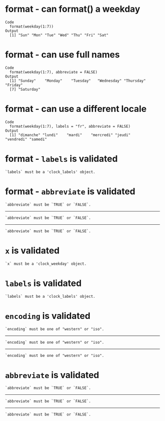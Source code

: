 # format - can format() a weekday

    Code
      format(weekday(1:7))
    Output
      [1] "Sun" "Mon" "Tue" "Wed" "Thu" "Fri" "Sat"

# format - can use full names

    Code
      format(weekday(1:7), abbreviate = FALSE)
    Output
      [1] "Sunday"    "Monday"    "Tuesday"   "Wednesday" "Thursday"  "Friday"   
      [7] "Saturday" 

# format - can use a different locale

    Code
      format(weekday(1:7), labels = "fr", abbreviate = FALSE)
    Output
      [1] "dimanche" "lundi"    "mardi"    "mercredi" "jeudi"    "vendredi" "samedi"  

# format - `labels` is validated

    `labels` must be a 'clock_labels' object.

# format - `abbreviate` is validated

    `abbreviate` must be `TRUE` or `FALSE`.

---

    `abbreviate` must be `TRUE` or `FALSE`.

---

    `abbreviate` must be `TRUE` or `FALSE`.

# `x` is validated

    `x` must be a 'clock_weekday' object.

# `labels` is validated

    `labels` must be a 'clock_labels' object.

# `encoding` is validated

    `encoding` must be one of "western" or "iso".

---

    `encoding` must be one of "western" or "iso".

---

    `encoding` must be one of "western" or "iso".

# `abbreviate` is validated

    `abbreviate` must be `TRUE` or `FALSE`.

---

    `abbreviate` must be `TRUE` or `FALSE`.

---

    `abbreviate` must be `TRUE` or `FALSE`.

